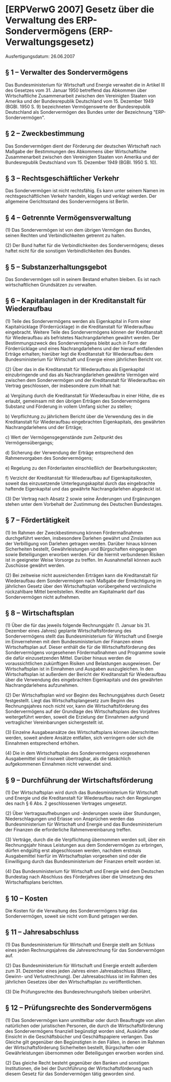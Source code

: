 # [ERPVerwG 2007] Gesetz über die Verwaltung des ERP-Sondervermögens  (ERP-Verwaltungsgesetz)

Ausfertigungsdatum: 26.06.2007

 

## § 1 – Verwalter des Sondervermögens

Das Bundesministerium für Wirtschaft und Energie verwaltet die in Artikel III des Gesetzes vom 31. Januar 1950 betreffend das Abkommen über Wirtschaftliche Zusammenarbeit zwischen den Vereinigten Staaten von Amerika und der Bundesrepublik Deutschland vom 15. Dezember 1949 (BGBl. 1950 S. 9) bezeichneten Vermögenswerte der Bundesrepublik Deutschland als Sondervermögen des Bundes unter der Bezeichnung "ERP-Sondervermögen".


## § 2 – Zweckbestimmung

Das Sondervermögen dient der Förderung der deutschen Wirtschaft nach Maßgabe der Bestimmungen des Abkommens über Wirtschaftliche Zusammenarbeit zwischen den Vereinigten Staaten von Amerika und der Bundesrepublik Deutschland vom 15. Dezember 1949 (BGBl. 1950 S. 10).


## § 3 – Rechtsgeschäftlicher Verkehr

Das Sondervermögen ist nicht rechtsfähig. Es kann unter seinem Namen im rechtsgeschäftlichen Verkehr handeln, klagen und verklagt werden. Der allgemeine Gerichtsstand des Sondervermögens ist Berlin.


## § 4 – Getrennte Vermögensverwaltung

(1) Das Sondervermögen ist von dem übrigen Vermögen des Bundes, seinen Rechten und Verbindlichkeiten getrennt zu halten.

(2) Der Bund haftet für die Verbindlichkeiten des Sondervermögens; dieses haftet nicht für die sonstigen Verbindlichkeiten des Bundes.


## § 5 – Substanzerhaltungsgebot

Das Sondervermögen soll in seinem Bestand erhalten bleiben. Es ist nach wirtschaftlichen Grundsätzen zu verwalten.


## § 6 – Kapitalanlagen in der Kreditanstalt für Wiederaufbau

(1) Teile des Sondervermögens werden als Eigenkapital in Form einer Kapitalrücklage (Förderrücklage) in die Kreditanstalt für Wiederaufbau eingebracht. Weitere Teile des Sondervermögens können der Kreditanstalt für Wiederaufbau als befristetes Nachrangdarlehen gewährt werden. Der Bestimmungszweck des Sondervermögens bleibt auch in Form der Förderrücklage und eines Nachrangdarlehens und der hierauf entfallenden Erträge erhalten; hierüber legt die Kreditanstalt für Wiederaufbau dem Bundesministerium für Wirtschaft und Energie einen jährlichen Bericht vor.

(2) Über das in die Kreditanstalt für Wiederaufbau als Eigenkapital einzubringende und das als Nachrangdarlehen gewährte Vermögen wird zwischen dem Sondervermögen und der Kreditanstalt für Wiederaufbau ein Vertrag geschlossen, der insbesondere zum Inhalt hat:

a) Vergütung durch die Kreditanstalt für Wiederaufbau in einer Höhe, die es erlaubt, gemeinsam mit den übrigen Erträgen des Sondervermögens Substanz und Förderung in vollem Umfang sicher zu stellen;

b) Verpflichtung zu jährlichem Bericht über die Verwendung des in die Kreditanstalt für Wiederaufbau eingebrachten Eigenkapitals, des gewährten Nachrangdarlehens und der Erträge;

c) Wert der Vermögensgegenstände zum Zeitpunkt des Vermögensübergangs;

d) Sicherung der Verwendung der Erträge entsprechend den Rahmenvorgaben des Sondervermögens;

e) Regelung zu den Förderlasten einschließlich der Bearbeitungskosten;

f) Verzicht der Kreditanstalt für Wiederaufbau auf Eigenkapitalkosten, soweit das einzusetzende Unterlegungskapital durch das eingebrachte haftende Eigenkapital und das gewährte Nachrangdarlehen abgedeckt ist.

(3) Der Vertrag nach Absatz 2 sowie seine Änderungen und Ergänzungen stehen unter dem Vorbehalt der Zustimmung des Deutschen Bundestages.


## § 7 – Fördertätigkeit

(1) Im Rahmen der Zweckbestimmung können Fördermaßnahmen durchgeführt werden, insbesondere Darlehen gewährt und Zinslasten aus der Verbilligung von Darlehen getragen werden. Darüber hinaus können Sicherheiten bestellt, Gewährleistungen und Bürgschaften eingegangen sowie Beteiligungen erworben werden. Für die hiermit verbundenen Risiken ist in geeigneter Weise Vorsorge zu treffen. Im Ausnahmefall können auch Zuschüsse gewährt werden.

(2) Bei zeitweise nicht ausreichenden Erträgen kann die Kreditanstalt für Wiederaufbau dem Sondervermögen nach Maßgabe der Ermächtigung im jährlichen Gesetz über den Wirtschaftsplan vorübergehend verzinsliche rückzahlbare Mittel bereitstellen. Kredite am Kapitalmarkt darf das Sondervermögen nicht aufnehmen.


## § 8 – Wirtschaftsplan

(1) Über die für das jeweils folgende Rechnungsjahr (1. Januar bis 31. Dezember eines Jahres) geplante Wirtschaftsförderung des Sondervermögens stellt das Bundesministerium für Wirtschaft und Energie im Einvernehmen mit dem Bundesministerium der Finanzen einen Wirtschaftsplan auf. Dieser enthält die für die Wirtschaftsförderung des Sondervermögens vorgesehenen Fördermaßnahmen und Programme sowie die dafür einzusetzenden Mittel. Darüber hinaus werden die voraussichtlichen zukünftigen Risiken und Belastungen ausgewiesen. Der Wirtschaftsplan ist in Einnahmen und Ausgaben auszugleichen. In den Wirtschaftsplan ist außerdem der Bericht der Kreditanstalt für Wiederaufbau über die Verwendung des eingebrachten Eigenkapitals und des gewährten Nachrangdarlehens aufzunehmen.

(2) Der Wirtschaftsplan wird vor Beginn des Rechnungsjahres durch Gesetz festgestellt. Liegt das Wirtschaftsplangesetz zum Beginn des Rechnungsjahres noch nicht vor, kann die Wirtschaftsförderung des Sondervermögens auf der Grundlage des Wirtschaftsplans des Vorjahres weitergeführt werden, soweit die Erzielung der Einnahmen aufgrund vertraglicher Vereinbarungen sichergestellt ist.

(3) Einzelne Ausgabeansätze des Wirtschaftsplans können überschritten werden, soweit andere Ansätze entfallen, sich verringern oder sich die Einnahmen entsprechend erhöhen.

(4) Die in dem Wirtschaftsplan des Sondervermögens vorgesehenen Ausgabemittel sind insoweit übertragbar, als die tatsächlich aufgekommenen Einnahmen nicht verwendet sind.


## § 9 – Durchführung der Wirtschaftsförderung

(1) Der Wirtschaftsplan wird durch das Bundesministerium für Wirtschaft und Energie und die Kreditanstalt für Wiederaufbau nach den Regelungen des nach § 6 Abs. 2 geschlossenen Vertrages umgesetzt.

(2) Über Vertragsaufhebungen und -änderungen sowie über Stundungen, Niederschlagungen und Erlasse von Ansprüchen werden das Bundesministerium für Wirtschaft und Energie und das Bundesministerium der Finanzen die erforderliche Rahmenvereinbarung treffen.

(3) Verträge, durch die die Verpflichtung übernommen werden soll, über ein Rechnungsjahr hinaus Leistungen aus dem Sondervermögen zu erbringen, dürfen endgültig erst abgeschlossen werden, nachdem erstmals Ausgabemittel hierfür im Wirtschaftsplan vorgesehen sind oder die Einwilligung durch das Bundesministerium der Finanzen erteilt worden ist.

(4) Das Bundesministerium für Wirtschaft und Energie wird dem Deutschen Bundestag nach Abschluss des Förderjahres über die Umsetzung des Wirtschaftsplans berichten.


## § 10 – Kosten

Die Kosten für die Verwaltung des Sondervermögens trägt das Sondervermögen, soweit sie nicht vom Bund getragen werden.


## § 11 – Jahresabschluss

(1) Das Bundesministerium für Wirtschaft und Energie stellt am Schluss eines jeden Rechnungsjahres die Jahresrechnung für das Sondervermögen auf.

(2) Das Bundesministerium für Wirtschaft und Energie erstellt außerdem zum 31. Dezember eines jeden Jahres einen Jahresabschluss (Bilanz, Gewinn- und Verlustrechnung). Der Jahresabschluss ist im Rahmen des jährlichen Gesetzes über den Wirtschaftsplan zu veröffentlichen.

(3) Die Prüfungsrechte des Bundesrechnungshofs bleiben unberührt.


## § 12 – Prüfungsrechte des Sondervermögens

(1) Das Sondervermögen kann unmittelbar oder durch Beauftragte von allen natürlichen oder juristischen Personen, die durch die Wirtschaftsförderung des Sondervermögens finanziell begünstigt worden sind, Auskünfte oder Einsicht in die Geschäftsbücher und Geschäftspapiere verlangen. Das Gleiche gilt gegenüber den Begünstigten in den Fällen, in denen im Rahmen der Wirtschaftsförderung Sicherheiten bestellt, Bürgschaften oder Gewährleistungen übernommen oder Beteiligungen erworben worden sind.

(2) Das gleiche Recht besteht gegenüber den Banken und sonstigen Institutionen, die bei der Durchführung der Wirtschaftsförderung nach diesem Gesetz für das Sondervermögen tätig geworden sind.

